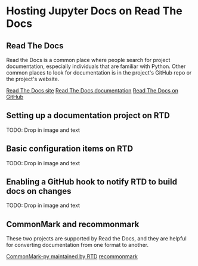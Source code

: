 # Hosting Jupyter Docs on Read The Docs

## Read The Docs
Read the Docs is a common place where people search for project documentation,
especially individuals that are familiar with Python. Other common places
to look for documentation is in the project's GitHub repo or the project's
website.

[Read The Docs site](https://readthedocs.org/)
[Read The Docs documentation](https://read-the-docs.readthedocs.org/en/latest/index.html)
[Read The Docs on GitHub](https://github.com/rtfd/readthedocs.org)

## Setting up a documentation project on RTD
TODO: Drop in image and text

## Basic configuration items on RTD
TODO: Drop in image and text

## Enabling a GitHub hook to notify RTD to build docs on changes
TODO: Drop in image and text

## CommonMark and recommonmark
These two projects are supported by Read the Docs, and they are helpful
for converting documentation from one format to another.

[CommonMark-py maintained by RTD](https://github.com/rtfd/CommonMark-py)
[recommonmark](https://github.com/rtfd/recommonmark)
